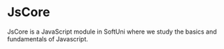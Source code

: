 # JsCore
JsCore is a JavaScript module in SoftUni where we study the basics and fundamentals of Javascript.
